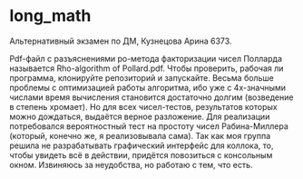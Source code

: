 # long_math
Альтернативный экзамен по ДМ, Кузнецова Арина 6373.

Pdf-файл с разъяснениями ро-метода факторизации чисел Полларда называется Rho-algorithm of Pollard.pdf.
Чтобы проверить, рабочая ли программа, клонируйте репозиторий и запускайте. Весьма больше проблемы с оптимизацией работы алгоритма, ибо уже с 4х-значными числами время вычисления становится достаточно долгим (возведение в степень хромает). Но для всех чисел-тестов, результатов которых можно дождаться, выдаётся верное разложение.
Для реализации потребовался вероятностный тест на простоту чисел Рабина-Миллера (который, конечно же, я реализовывала сама).
Так как моя группа решила не разрабатывать графический интерфейс для коллока, то, чтобы увидеть всё в действии, придётся повозиться с
консольным окном.
Извиняюсь за неудобства, но работаю с тем, что есть.

